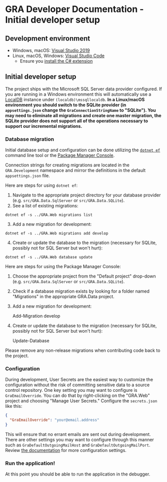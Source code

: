 # GRA Developer Documentation - Initial developer setup

## Development environment

- Windows, macOS: [Visual Studio 2019](https://www.visualstudio.com/vs/)
- Linux, macOS, Windows: [Visual Studio Code](https://code.visualstudio.com/)
  - Ensure you [install the C# extension](https://code.visualstudio.com/docs/runtimes/dotnet)

## Initial developer setup

The project ships with the Microsoft SQL Server data provider configured. If you are running in a Windows environment this will automatically use a [LocalDB](https://msdn.microsoft.com/en-us/library/hh510202.aspx) instance under `(localdb)\mssqllocaldb`. **In a Linux/macOS environment you should switch to the SQLite provider (in `appsettings.json` change the `GraConnectionStringName` to "SQLite"). You may need to eliminate all migrations and create one master migration, the SQLite provider does not support all of the operations necessary to support our incremental migrations.**

### Database migration

Initial database setup and configuration can be done utilizing the [`dotnet ef`](https://docs.microsoft.com/en-us/ef/core/miscellaneous/cli/dotnet) command line tool or the [Package Manager Console](https://docs.microsoft.com/en-us/ef/core/miscellaneous/cli/powershell).

Connection strings for creating migrations are located in the `GRA.Development` namespace and mirror the definitions in the default `appsettings.json` file.

Here are steps for using `dotnet ef`:

  1. Navigate to the appropriate project directory for your database provider (e.g. `src/GRA.Data.SqlServer` or `src/GRA.Data.SQLite`).
  2. See a list of existing migrations:

    dotnet ef -s ../GRA.Web migrations list

  3. Add a new migration for development:

    dotnet ef -s ../GRA.Web migrations add develop

  4. Create or update the database to the migration (necessary for SQLite, possibly not for SQL Server but won't hurt):

    dotnet ef -s ../GRA.Web database update

Here are steps for using the Package Manager Console:

  1. Choose the appropriate project from the "Default project" drop-down (e.g. `src/GRA.Data.SqlServer` or `src/GRA.Data.SQLite`).
  2. Check if a database migration exists by looking for a folder named "Migrations" in the appropriate GRA.Data project.
  3. Add a new migration for development:

      Add-Migration develop

  4. Create or update the database to the migration (necessary for SQLite, possibly not for SQL Server but won't hurt):

      Update-Database

Please remove any non-release migrations when contributing code back to the project.

### Configuration

During development, User Secrets are the easiest way to customize the configuration without the risk of committing sensitive data to a source control repository. One key setting you may want to configure is `GraEmailOverride`. You can do that by right-clicking on the "GRA.Web" project and choosing "Manage User Secrets." Configure the `secrets.json` like this:

```json
{
  "GraEmailOverride": "your@email.address"
}
```

This will ensure that no errant emails are sent out during development. There are other settings you may want to configure through this manner such as `GraDefaultOutgoingMailHost` and `GraDefaultOutgoingMailPort`. Review [the documentation](http://manual.greatreadingadventure.com/en/latest/technical/appsettings/) for more configuration settings.

### Run the application!

At this point you should be able to run the application in the debugger.
